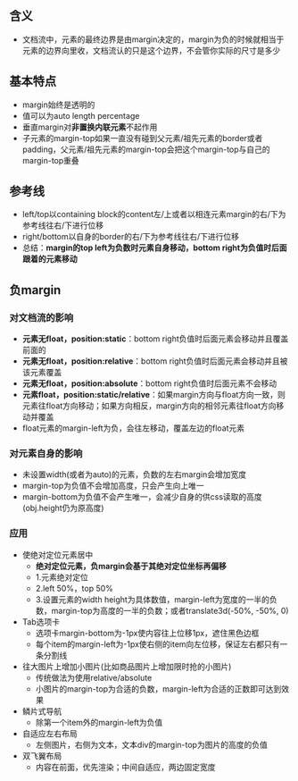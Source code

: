 ## 含义
- 文档流中，元素的最终边界是由margin决定的，margin为负的时候就相当于元素的边界向里收，文档流认的只是这个边界，不会管你实际的尺寸是多少
## 基本特点
  - margin始终是透明的
  - 值可以为auto length percentage
  - 垂直margin对**非置换内联元素**不起作用
  - 子元素的margin-top如果一直没有碰到父元素/祖先元素的border或者padding，父元素/祖先元素的margin-top会把这个margin-top与自己的margin-top重叠
## 参考线
  - left/top以containing block的content左/上或者以相连元素margin的右/下为参考线往右/下进行位移
  - right/bottom以自身的border的右/下为参考线往右/下进行位移
  - 总结：**margin的top left为负数时元素自身移动，bottom right为负值时后面跟着的元素移动**
## 负margin
### 对文档流的影响
- **元素无float，position:static**：bottom right负值时后面元素会移动并且覆盖前面的
- **元素无float，position:relative**：bottom right负值时后面元素会移动并且被该元素覆盖
- **元素无float，position:absolute**：bottom right负值时后面元素不会移动
- **元素float，position:static/relative**：如果margin方向与float方向一致，则元素往float方向移动；如果方向相反，margin方向的相邻元素往float方向移动并覆盖
- float元素的margin-left为负，会往左移动，覆盖左边的float元素
### 对元素自身的影响
- 未设置width(或者为auto)的元素，负数的左右margin会增加宽度
- margin-top为负值不会增加高度，只会产生向上唯一
- margin-bottom为负值不会产生唯一，会减少自身的供css读取的高度(obj.height仍为原高度)
### 应用
- 使绝对定位元素居中
  - **绝对定位元素，负margin会基于其绝对定位坐标再偏移**
  - 1.元素绝对定位
  - 2.left 50%，top 50%
  - 3.设置元素的width height为具体数值，margin-left为宽度的一半的负数，margin-top为高度的一半的负数；或者translate3d(-50%, -50%, 0)
- Tab选项卡
  - 选项卡margin-bottom为-1px使内容往上位移1px，遮住黑色边框
  - 每个item的margin-left为-1px使右侧的item向左位移，保证左右都只有一条分割线
- 往大图片上增加小图片(比如商品图片上增加限时抢的小图片)
  - 传统做法为使用relative/absolute
  - 小图片的margin-top为合适的负数，margin-left为合适的正数即可达到效果
- 鳞片式导航
  - 除第一个item外的margin-left为负值
- 自适应左右布局
  - 左侧图片，右侧为文本，文本div的margin-top为图片的高度的负值
- 双飞翼布局
  - 内容在前面，优先渲染；中间自适应，两边固定宽度
  
